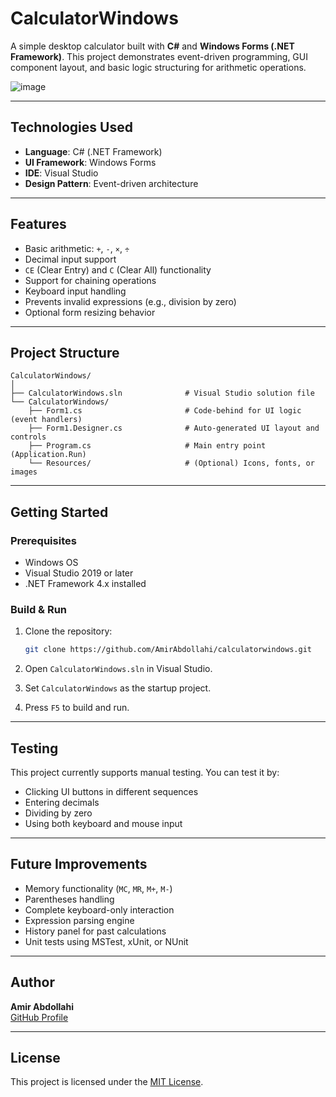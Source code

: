 # CalculatorWindows

A simple desktop calculator built with **C#** and **Windows Forms (.NET Framework)**. This project demonstrates event-driven programming, GUI component layout, and basic logic structuring for arithmetic operations.

![image](https://github.com/user-attachments/assets/ad89ae31-9e63-4153-9ab4-aae00ae7918d)


---

## Technologies Used

- **Language**: C# (.NET Framework)
- **UI Framework**: Windows Forms
- **IDE**: Visual Studio
- **Design Pattern**: Event-driven architecture

---

## Features

- Basic arithmetic: `+`, `-`, `×`, `÷`
- Decimal input support
- `CE` (Clear Entry) and `C` (Clear All) functionality
- Support for chaining operations
- Keyboard input handling
- Prevents invalid expressions (e.g., division by zero)
- Optional form resizing behavior

---

## Project Structure

```
CalculatorWindows/
│
├── CalculatorWindows.sln              # Visual Studio solution file
└── CalculatorWindows/
    ├── Form1.cs                       # Code-behind for UI logic (event handlers)
    ├── Form1.Designer.cs              # Auto-generated UI layout and controls
    ├── Program.cs                     # Main entry point (Application.Run)
    └── Resources/                     # (Optional) Icons, fonts, or images
```

---

## Getting Started

### Prerequisites

- Windows OS
- Visual Studio 2019 or later
- .NET Framework 4.x installed

### Build & Run

1. Clone the repository:
   ```bash
   git clone https://github.com/AmirAbdollahi/calculatorwindows.git
   ```

2. Open `CalculatorWindows.sln` in Visual Studio.

3. Set `CalculatorWindows` as the startup project.

4. Press `F5` to build and run.

---

## Testing

This project currently supports manual testing. You can test it by:

- Clicking UI buttons in different sequences
- Entering decimals
- Dividing by zero
- Using both keyboard and mouse input

---

## Future Improvements

- Memory functionality (`MC`, `MR`, `M+`, `M-`)
- Parentheses handling
- Complete keyboard-only interaction
- Expression parsing engine
- History panel for past calculations
- Unit tests using MSTest, xUnit, or NUnit

---

## Author

**Amir Abdollahi**  
[GitHub Profile](https://github.com/AmirAbdollahi)

---

## License

This project is licensed under the [MIT License](LICENSE).


